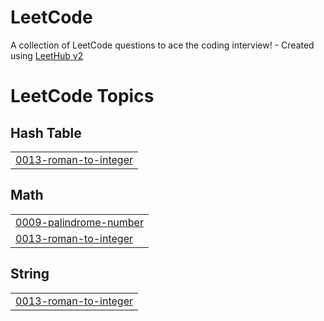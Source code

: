 # LeetCode
A collection of LeetCode questions to ace the coding interview! - Created using [LeetHub v2](https://github.com/arunbhardwaj/LeetHub-2.0)

<!---LeetCode Topics Start-->
# LeetCode Topics
## Hash Table
|  |
| ------- |
| [0013-roman-to-integer](https://github.com/Lakshay-git/LeetCode/tree/master/0013-roman-to-integer) |
## Math
|  |
| ------- |
| [0009-palindrome-number](https://github.com/Lakshay-git/LeetCode/tree/master/0009-palindrome-number) |
| [0013-roman-to-integer](https://github.com/Lakshay-git/LeetCode/tree/master/0013-roman-to-integer) |
## String
|  |
| ------- |
| [0013-roman-to-integer](https://github.com/Lakshay-git/LeetCode/tree/master/0013-roman-to-integer) |
<!---LeetCode Topics End-->